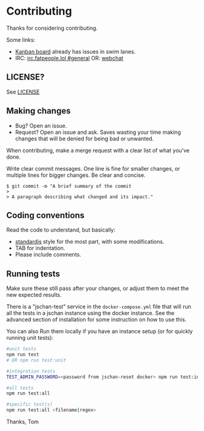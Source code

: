 # Contributing

Thanks for considering contributing.

Some links:
  * [Kanban board](https://gitgud.io/fatchan/jschan/-/boards/4780) already has issues in swim lanes.
  * IRC: [irc.fatpeople.lol #general](ircs://irc.fatpeople.lol:6697/general) OR: [webchat](https://irc.fatpeople.lol/#general)

## LICENSE?

See [LICENSE](https://gitgud.io/fatchan/jschan/-/blob/master/LICENSE)

## Making changes

  * Bug? Open an issue.
  * Request? Open an issue and ask. Saves wasting your time making changes that will be denied for being bad or unwanted.

When contributing, make a merge request with a clear list of what you've done.

Write clear commit messages. One line is fine for smaller changes, or multiple lines for bigger changes. Be clear and concise.

    $ git commit -m "A brief summary of the commit
    > 
    > A paragraph describing what changed and its impact."

## Coding conventions

Read the code to understand, but basically:

  * [standardjs](https://standardjs.com/) style for the most part, with some modifications.
  * TAB for indentation.
  * Please include comments.

## Running tests

Make sure these still pass after your changes, or adjust them to meet the new expected results.

There is a "jschan-test" service in the `docker-compose.yml` file that will run all the tests in a jschan instance using the docker instance. See the advanced section of installation for some instruction on how to use this.

You can also Run them locally if you have an instance setup (or for quickly running unit tests):

```bash
#unit tests
npm run test
# OR npm run test:unit

#integration tests
TEST_ADMIN_PASSWORD=<password from jschan-reset docker> npm run test:integration

#all tests
npm run test:all

#specific test(s)
npm run test:all <filename|regex>
```

Thanks,
Tom
